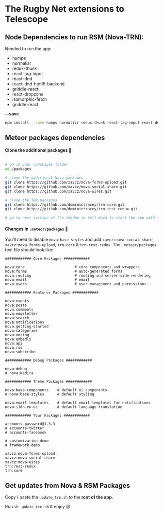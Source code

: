 # The Rugby Net extensions to Telescope

## Node Dependencies to run RSM (Nova-TRN):
Needed to run the app:
- humps
- normalizr
- redux-thunk
- react-tag-input
- react-dnd
- react-dnd-html5-backend
- griddle-react
- react-dropzone
- isomorphic-fetch
- griddle-react

**--save**

```bash
npm install --save humps normalizr redux-thunk react-tag-input react-dnd react-dnd-html5-backend griddle-react react-dropzone isomorphic-fetch griddle-react
```

## Meteor packages dependencies

#### Clone the additional packages 📂

```bash

# go in your /packages folder
cd /packages

# clone the additional Nova packages
git clone https://github.com/xavcz/nova-forms-upload.git
git clone https://github.com/xavcz/nova-social-share.git
git clone https://github.com/xavcz/nova-wires.git

# clone the TRN packages
git clone https://github.com/dominictracey/trn-core.git
git clone https://github.com/dominictracey/trn-rest-redux.git

# go to next section of the readme to tell Nova to start the app with them :)
```

#### Changes in `.meteor/packages` 📃
You'll need to disable `nova:base-styles` and add `xavcz:nova-social-share`, `xavcz:nova-forms-upload`, `trn-core` & `trn-rest-redux`.
The `.meteor/packages` text file should look like:

```
############ Core Packages ############

nova:core                       # core components and wrappers
nova:forms                      # auto-generated forms
nova:routing                    # routing and server-side rendering
nova:email                      # email
nova:users                      # user management and permissions

############ Features Packages ############

nova:events
nova:posts
nova:comments
nova:newsletter
nova:search
nova:notifications
nova:getting-started
nova:categories
nova:voting
nova:embedly
nova:api
nova:rss
nova:subscribe

############ Debug Packages ############

nova:debug
# nova:kadira

############ Theme Packages ############

nova:base-components    # default ui components
# nova:base-styles      # default styling

nova:email-templates    # default email templates for notifications
nova:i18n-en-us         # default language translation

############ Your Packages ############

accounts-password@1.3.3
# accounts-twitter
# accounts-facebook

# customization-demo
# framework-demo

xavcz:nova-forms-upload
xavcz:nova-social-share
xavcz:nova-wires
trn:rest-redux
trn:core
```

## Get updates from Nova & RSM Packages
Copy / paste the `update_trn.sh` to the **root of the app**.

Run `sh update_trn.sh` & enjoy :smile:
